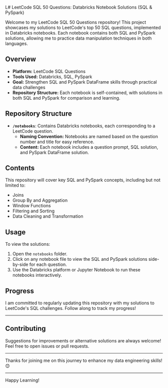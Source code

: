 L# LeetCode SQL 50 Questions: Databricks Notebook Solutions (SQL & PySpark)

Welcome to my LeetCode SQL 50 Questions repository! This project showcases my solutions to LeetCode's top 50 SQL questions, implemented in Databricks notebooks. Each notebook contains both SQL and PySpark solutions, allowing me to practice data manipulation techniques in both languages.

## Overview

- **Platform:** LeetCode SQL Questions
- **Tools Used:** Databricks, SQL, PySpark
- **Goal:** Strengthen SQL and PySpark DataFrame skills through practical data challenges
- **Repository Structure:** Each notebook is self-contained, with solutions in both SQL and PySpark for comparison and learning.

## Repository Structure

- **`/notebooks`**: Contains Databricks notebooks, each corresponding to a LeetCode question.
    - **Naming Convention:** Notebooks are named based on the question number and title for easy reference.
    - **Content:** Each notebook includes a question prompt, SQL solution, and PySpark DataFrame solution.

## Contents

This repository will cover key SQL and PySpark concepts, including but not limited to:
- Joins
- Group By and Aggregation
- Window Functions
- Filtering and Sorting
- Data Cleaning and Transformation

## Usage

To view the solutions:
1. Open the `notebooks` folder.
2. Click on any notebook file to view the SQL and PySpark solutions side-by-side for each question.
3. Use the Databricks platform or Jupyter Notebook to run these notebooks interactively.

## Progress

I am committed to regularly updating this repository with my solutions to LeetCode's SQL challenges. Follow along to track my progress!

---

## Contributing

Suggestions for improvements or alternative solutions are always welcome! Feel free to open issues or pull requests.

---

Thanks for joining me on this journey to enhance my data engineering skills! 😊

---

Happy Learning!

